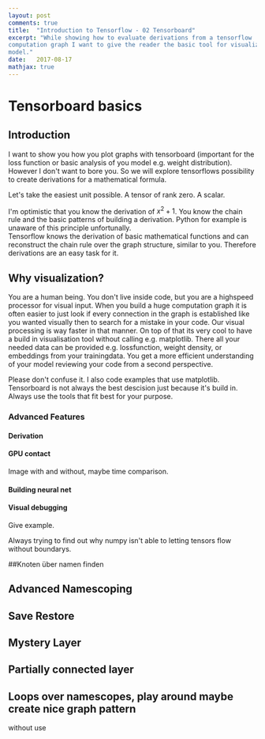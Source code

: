 ```yaml
---
layout: post
comments: true
title:  "Introduction to Tensorflow - 02 Tensorboard"
excerpt: "While showing how to evaluate derivations from a tensorflow 
computation graph I want to give the reader the basic tool for visualizing a
model."
date:   2017-08-17
mathjax: true
---
```


# Tensorboard basics
## Introduction

I want to show you how you plot graphs with tensorboard (important for the 
loss function or basic analysis of you model e.g. weight distribution). 
However I don't want to bore you. So we will explore tensorflows possibility
to create derivations for a mathematical formula.

Let's take the easiest unit possible. A tensor of rank zero. A scalar.

I'm optimistic that you know the derivation of $x ^{2} + 1$. You know the 
chain rule and the basic patterns of building a derivation. Python for 
example is unaware of this principle unfortunally.  
Tensorflow knows the derivation of basic mathematical functions and can 
reconstruct the chain rule over the graph structure, similar to you. Therefore 
derivations are an easy task for it.

## Why visualization?
You are a human being. You don't live inside code, but you are a highspeed 
processor for visual input. When you build a huge computation graph it is 
often easier to just look if every connection in the graph is established 
like you wanted visually then to search for a mistake in your code. Our 
visual processing is way faster in that manner. On top of that its very cool
to have a build in visualisation tool without calling e.g. matplotlib. There
all your needed data can be provided e.g. lossfunction, weight density, or 
embeddings from your trainingdata. You get a more efficient understanding 
of your model reviewing your code from a second perspective.

Please don't confuse it. I also code examples that use matplotlib. 
Tensorboard is not always the best descision just because it's build in. 
Always use the tools that fit best for your purpose.


### Advanced Features
#### Derivation
#### GPU contact
Image with and without, maybe time comparison.
#### Building neural net
#### Visual debugging
Give example.

Always 
trying to find out why numpy isn't able to letting tensors flow without 
boundarys.

##Knoten über namen finden
## Advanced Namescoping
## Save Restore
## Mystery Layer
## Partially connected layer
## Loops over namescopes, play around maybe create nice graph pattern 
without use